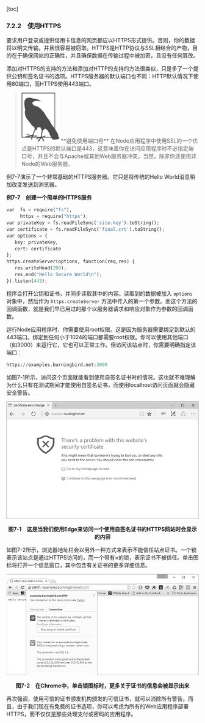 [toc]

### 7.2.2　使用HTTPS

要求用户登录或提供信用卡信息的网页都应以HTTPS形式提供。否则，你的数据将以明文传输，并且很容易被窃取。HTTPS是HTTP协议与SSL相结合的产物，目的在于确保网站的正确性，并且确保数据在传输过程中被加密，且没有任何篡改。

添加对HTTPS的支持的方法和添加对HTTP的支持的方法很类似，只是多了一个提供公钥和签名证书的选项。HTTPS服务器的默认端口也不同：HTTP默认情况下使用80端口，而HTTPS使用443端口。

> <img class="my_markdown" src="./images/80.png" style="width:99px;  height: 131px; " width="10%"/>
> **避免使用端口号**
> 在Node应用程序中使用SSL的一个优点是HTTPS的默认端口是443，这意味着你在访问应用程序时不必指定端口号，并且不会与Apache或其他Web服务器冲突。当然，除非你还使用非Node的Web服务器。

例7-7演示了一个非常基础的HTTPS服务器。它只是将传统的Hello World消息稍加改变发送到浏览器。

**例7-7　创建一个简单的HTTPS服务**

```python
var  fs = require("fs"),
     https = require("https");
var privateKey = fs.readFileSync('site.key').toString();
var certificate = fs.readFileSync('final.crt').toString();
var options = {
   key: privateKey,
   cert: certificate
};
https.createServer(options, function(req,res) {
   res.writeHead(200);
   res.end("Hello Secure World\n");
}).listen(443);
```

程序会打开公钥和证书，并同步读取其中的内容。读取到的数据被加入 `options` 对象中，然后作为 `https.createServer` 方法中传入的第一个参数。而这个方法的回调函数，就是我们早已用过的那个以服务器请求和响应对象作为参数的回调函数。

运行Node应用程序时，你需要使用root权限。这是因为服务器需要绑定到默认的443端口。绑定到任何小于1024的端口都需要root权限。你可以使用其他端口（如3000）来运行它，它也可以正常工作。但访问该站点时，你需要明确指定该端口：

```python
https://examples.burningbird.net:3000
```

如图7-1所示，访问这个页面就能看到使用自签名证书时的情况。这也就不难理解为什么只有在测试期间才能使用自签名证书，而使用localhost访问页面就会隐藏安全警告。

![81.png](./images/81.png)
<center class="my_markdown"><b class="my_markdown">图7-1　这是当我们使用Edge来访问一个使用自签名证书的HTTPS网站时会显示的内容</b></center>

如图7-2所示，浏览器地址栏会以另外一种方式来表示不能信任站点证书。一个锁表示该站点是通过HTTPS访问的，而一个带有×的锁，表示证书不被信任。单击图标将打开一个信息窗口，其中包含有关证书的更多详细信息。

![82.png](./images/82.png)
<center class="my_markdown"><b class="my_markdown">图7-2　在Chrome中，单击锁图标时，更多关于证书的信息会被显示出来</b></center>

再次强调，使用可信的证书颁发机构颁发的可信证书，就可以消除所有警告。而且，由于我们现在有免费的证书选项，你可以考虑为所有的Web应用程序部署HTTPS，而不仅仅是那些处理支付或密码的应用程序。

